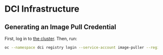 # DCI Infrastructure

## Generating an Image Pull Credential

First, log in to [the cluster](https://console-openshift-console.apps.ci.l2s4.p1.openshiftapps.com/topology/all-namespaces/graph). Then, run:

```sh
oc --namespace dci registry login --service-account image-puller --registry-config=/tmp/config.json
```
